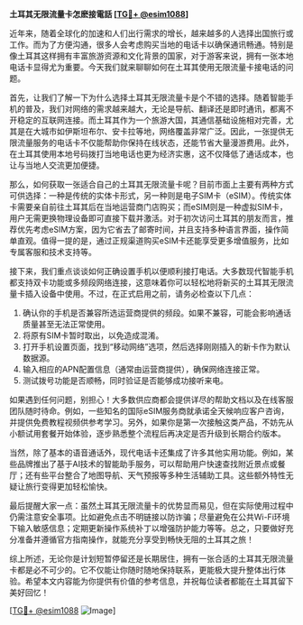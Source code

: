 **土耳其无限流量卡怎麽接電話 [[TG💪+ @esim1088](https://t.me/s/esim1088)]**

近年来，随着全球化的加速和人们出行需求的增长，越来越多的人选择出国旅行或工作。而为了方便沟通，很多人会考虑购买当地的电话卡以确保通讯畅通。特别是像土耳其这样拥有丰富旅游资源和文化背景的国家，对于游客来说，拥有一张本地电话卡显得尤为重要。今天我们就来聊聊如何在土耳其使用无限流量卡接电话的问题。

首先，让我们了解一下为什么选择土耳其无限流量卡是个不错的选择。随着智能手机的普及，我们对网络的需求越来越大，无论是导航、翻译还是即时通讯，都离不开稳定的互联网连接。而土耳其作为一个旅游大国，其通信基础设施相对完善，尤其是在大城市如伊斯坦布尔、安卡拉等地，网络覆盖非常广泛。因此，一张提供无限流量服务的电话卡不仅能帮助你保持在线状态，还能节省大量漫游费用。此外，在土耳其使用本地号码拨打当地电话也更为经济实惠，这不仅降低了通话成本，也让与当地人交流更加便捷。

那么，如何获取一张适合自己的土耳其无限流量卡呢？目前市面上主要有两种方式可供选择：一种是传统的实体卡形式，另一种则是电子SIM卡（eSIM）。传统实体卡需要亲自前往土耳其后在当地运营商门店购买；而eSIM则是一种虚拟SIM卡，用户无需更换物理设备即可直接下载并激活。对于初次访问土耳其的朋友而言，推荐优先考虑eSIM方案，因为它省去了邮寄时间，并且支持多种语言界面，操作简单直观。值得一提的是，通过正规渠道购买eSIM卡还能享受更多增值服务，比如专属客服和技术支持等。

接下来，我们重点谈谈如何正确设置手机以便顺利接打电话。大多数现代智能手机都支持双卡功能或多频段网络连接，这意味着你可以轻松地将新买的土耳其无限流量卡插入设备中使用。不过，在正式启用之前，请务必检查以下几点：

1. 确认你的手机是否兼容所选运营商提供的频段。如果不兼容，可能会影响通话质量甚至无法正常使用。
2. 将原有SIM卡暂时取出，以免造成混淆。
3. 打开手机设置页面，找到“移动网络”选项，然后选择刚刚插入的新卡作为默认数据源。
4. 输入相应的APN配置信息（通常由运营商提供），确保网络连接正常。
5. 测试拨号功能是否顺畅，同时验证是否能够成功接听来电。

如果遇到任何问题，别担心！大多数供应商都会提供详尽的帮助文档以及在线客服团队随时待命。例如，一些知名的国际eSIM服务商就承诺全天候响应客户咨询，并提供免费教程视频供参考学习。另外，如果你是第一次接触这类产品，不妨先从小额试用套餐开始体验，逐步熟悉整个流程后再决定是否升级到长期合约版本。

当然，除了基本的语音通话外，现代电话卡还集成了许多其他实用功能。例如，某些品牌推出了基于AI技术的智能助手服务，可以帮助用户快速查找附近景点或餐厅；还有些平台整合了地图导航、天气预报等多种生活辅助工具。这些额外特性无疑让旅行变得更加轻松愉快。

最后提醒大家一点：虽然土耳其无限流量卡的优势显而易见，但在实际使用过程中仍需注意安全事项。比如避免点击不明链接以防诈骗；尽量避免在公共Wi-Fi环境下输入敏感信息；定期更新操作系统补丁以增强防护能力等等。总之，只要做好充分准备并遵循官方指南操作，就能充分享受到畅快无阻的土耳其之旅！

综上所述，无论你是计划短暂停留还是长期居住，拥有一张合适的土耳其无限流量卡都是必不可少的。它不仅能让你随时随地保持联系，更能极大提升整体出行体验。希望本文内容能为你提供有价值的参考信息，并祝每位读者都能在土耳其留下美好回忆！ 

[[TG💪+ @esim1088](https://t.me/s/esim1088) ![Image](https://i.postimg.cc/4NQfJmqS/Snipaste-2025-05-13-00-14-12.png)]